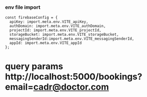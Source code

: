 #

### env file import

```
const firebaseConfig = {
  apiKey: import.meta.env.VITE_apiKey,
  authDomain: import.meta.env.VITE_authDomain,
  projectId: import.meta.env.VITE_projectId,
  storageBucket: import.meta.env.VITE_storageBucket,
  messagingSenderId:import.meta.env.VITE_messagingSenderId,
  appId: import.meta.env.VITE_appId
};

```

# query params http://localhost:5000/bookings?email=cadr@doctor.com
